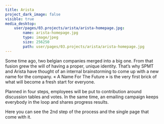 ```yaml
---
title: Arista
project_dark_image: false
visible: true
media_desktop:
    user/pages/03.projects/arista/arista-homepage.jpg:
        name: arista-homepage.jpg
        type: image/jpeg
        size: 256250
        path: user/pages/03.projects/arista/arista-homepage.jpg
---
```


Some time ago, two belgian companies merged into a big one. From that fusion grew the will of having a proper, unique identity. That’s why SPMT and Arista have thought of an internal brainstorming to come up with a new name for the company. « A Name For The Future » is the very first brick of what will become a fresh start for everyone. 

Planned in four steps, employees will be put to contribution around discussion tables and votes. In the same time, an emailing campaign keeps everybody in the loop and shares progress results. 

Here you can see the 2nd step of the process and the single page that come with it. 